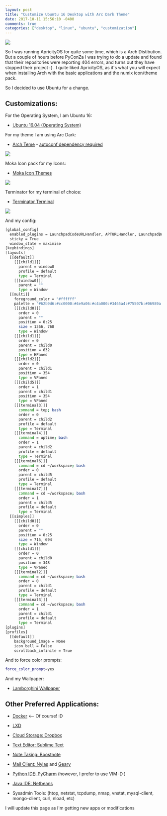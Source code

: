 ```yaml
---
layout: post
title: "Customize Ubuntu 16 Desktop with Arc Dark Theme"
date: 2017-10-11 15:56:10 -0400
comments: true
categories: ["desktop", "linux", "ubuntu", "customization"] 
---
```


![](https://i.snag.gy/g1ryLn.jpg)

So I was running ApricityOS for quite some time, which is a Arch Distibution. But a couple of hours before PyConZa I was trying to do a update and found that their repositories were reporting 404 errors, and turns out they have stopped their project :( . I quite liked ApricityOS, as it's what you will expect when installing Arch with the basic applications and the numix icon/theme pack.

So I decided to use Ubuntu for a change.

## Customizations:

For the Operating System, I am Ubuntu 16:

- [Ubuntu 16.04 (Operating System)](https://www.ubuntu.com/download/desktop)

For my theme I am using Arc Dark:

- [Arch Teme](https://github.com/horst3180/arc-theme) - [autoconf dependency required](https://askubuntu.com/questions/265471/autoreconf-not-found-error-during-making-qemu-1-4-0/490839)

![](https://i.snag.gy/u5fP4w.jpg)

Moka Icon pack for my Icons:

- [Moka Icon Themes](https://snwh.org/moka/download)

![](https://i.snag.gy/3JPi9W.jpg?nocache=1507753731895)

Terminator for my terminal of choice:

- [Terminator Terminal](http://www.linuxandubuntu.com/home/10-best-linux-terminals-for-ubuntu-and-fedora)

![](https://i.snag.gy/xqgXMc.jpg)

And my config:

```bash ~/.config/terminator/config 
[global_config]
  enabled_plugins = LaunchpadCodeURLHandler, APTURLHandler, LaunchpadBugURLHandler
  sticky = True
  window_state = maximise
[keybindings]
[layouts]
  [[default]]
    [[[child1]]]
      parent = window0
      profile = default
      type = Terminal
    [[[window0]]]
      parent = ""
      type = Window
  [[multi]]
    foreground_color = "#ffffff"
    palette = "#62b9d6:#cc0000:#4e9a06:#c4a000:#3465a4:#75507b:#06989a:#d3d7cf:#77c529:#ef2929:#8ae234:#fce94f:#729fcf:#ad7fa8:#34e2e2:#eeeeec"
    [[[child0]]]
      order = 0
      parent = ""
      position = 0:25
      size = 1366, 768
      type = Window
    [[[child1]]]
      order = 0
      parent = child0
      position = 632
      type = HPaned
    [[[child2]]]
      order = 0
      parent = child1
      position = 354
      type = VPaned
    [[[child5]]]
      order = 1
      parent = child1
      position = 354
      type = VPaned
    [[[terminal3]]]
      command = top; bash
      order = 0
      parent = child2
      profile = default
      type = Terminal
    [[[terminal4]]]
      command = uptime; bash
      order = 1
      parent = child2
      profile = default
      type = Terminal
    [[[terminal6]]]
      command = cd ~/workspace; bash
      order = 0
      parent = child5
      profile = default
      type = Terminal
    [[[terminal7]]]
      command = cd ~/workspace; bash
      order = 1
      parent = child5
      profile = default
      type = Terminal
  [[simples]]
    [[[child0]]]
      order = 0
      parent = ""
      position = 0:25
      size = 715, 694
      type = Window
    [[[child1]]]
      order = 0
      parent = child0
      position = 348
      type = VPaned
    [[[terminal2]]]
      command = cd ~/workspace; bash
      order = 0
      parent = child1
      profile = default
      type = Terminal
    [[[terminal3]]]
      command = cd ~/workspace; bash
      order = 1
      parent = child1
      profile = default
      type = Terminal
[plugins]
[profiles]
  [[default]]
    background_image = None
    icon_bell = False
    scrollback_infinite = True
```

And to force color prompts:

```bash ~/.bashrc
force_color_prompt=yes
```

And my Wallpaper:

- [Lamborghini Wallpaper](https://www.pixelstalk.net/wp-content/uploads/2016/03/Black-lamborghini-wallpaper-HD.jpg)

## Other Preferred Applications:

- [Docker](https://www.docker.com/docker-ubuntu) <-- Of course! :D
- [LXD](https://linuxcontainers.org/lxd/getting-started-cli/)
- [Cloud Storage: Dropbox](https://www.dropbox.com/)
- [Text Editor: Sublime Text](https://www.sublimetext.com/)
- [Note Taking: Boostnote](https://boostnote.io/)
- [Mail Client: Nylas](https://www.nylas.com/nylas-mail/) and [Geary](https://wiki.gnome.org/Apps/Geary)
- [Python IDE: PyCharm](https://www.jetbrains.com/pycharm/) (however, I prefer to use VIM :D )
- [Java IDE: Netbeans](https://netbeans.org/)

- Sysadmin Tools: (htop, netstat, tcpdump, nmap, vnstat, mysql-client, mongo-client, curl, nload, etc)

I will update this page as I'm getting new apps or modifications
